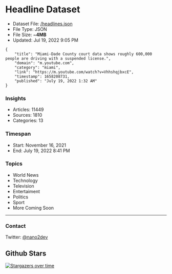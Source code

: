 # Headline Dataset

- Dataset File: [/headlines.json](https://raw.githubusercontent.com/fwd/news/master/headlines.json) 
- File Type: JSON
- File Size: ~**4MB**
- Updated: Jul 19, 2022 9:05 PM

```
{
    "title": "Miami-Dade County court data shows roughly 600,000 people are driving with a suspended license.",
    "domain": "m.youtube.com",
    "category": "miami",
    "link": "https://m.youtube.com/watch?v=VhhshqjbxcE",
    "timestamp": 1658208731,
    "published": "July 19, 2022 1:32 AM"
}
```

### Insights

- Articles: 11449
- Sources: 1810
- Categories: 13

### Timespan

- Start: November 16, 2021
- End: July 19, 2022 8:41 PM

### Topics

- World News
- Technology
- Television
- Entertaiment
- Politics
- Sport
- More Coming Soon

---

### Contact 

Twitter: [@nano2dev](https://twitter.com/nano2dev)

## Github Stars

[![Stargazers over time](https://starchart.cc/fwd/news.svg)](https://starchart.cc/fwd/news)
	